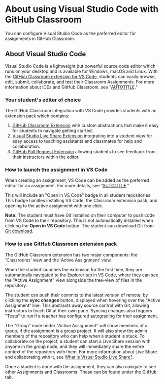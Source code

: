 # About using Visual Studio Code with GitHub Classroom

You can configure Visual Studio Code as the preferred editor for assignments in GitHub Classroom.

## About Visual Studio Code

Visual Studio Code is a lightweight but powerful source code editor which runs on your desktop and is available for Windows, macOS and Linux. With the [GitHub Classroom extension for VS Code](https://aka.ms/classroom-vscode-ext), students can easily browse, edit, submit, collaborate, and test their Classroom Assignments. For more information about IDEs and GitHub Classroom, see "[AUTOTITLE](/education/manage-coursework-with-github-classroom/integrate-github-classroom-with-an-ide/integrate-github-classroom-with-an-ide)."

### Your student's editor of choice

The GitHub Classroom integration with VS Code provides students with an extension pack which contains:

1. [GitHub Classroom Extension](https://aka.ms/classroom-vscode-ext) with custom abstractions that make it easy for students to navigate getting started.
1. [Visual Studio Live Share Extension](https://marketplace.visualstudio.com/items?itemName=MS-vsliveshare.vsliveshare) integrating into a student view for easy access to teaching assistants and classmates for help and collaboration.
1. [GitHub Pull Request Extension](https://marketplace.visualstudio.com/items?itemName=GitHub.vscode-pull-request-github) allowing students to see feedback from their instructors within the editor.

### How to launch the assignment in VS Code

When creating an assignment, VS Code can be added as the preferred editor for an assignment. For more details, see "[AUTOTITLE](/education/manage-coursework-with-github-classroom/integrate-github-classroom-with-an-ide/integrate-github-classroom-with-an-ide)."

This will include an "Open in VS Code" badge in all student repositories. This badge handles installing VS Code, the Classroom extension pack, and opening to the active assignment with one click.

<div class="ghd-spotlight ghd-spotlight-note border rounded-1 my-3 p-3 f5 color-border-accent-emphasis color-bg-accent">

**Note:** The student must have Git installed on their computer to push code from VS Code to their repository. This is not automatically installed when clicking the **Open in VS Code** button. The student can download Git from [Git download](https://git-scm.com/downloads).

</div>

### How to use GitHub Classroom extension pack

The GitHub Classroom extension has two major components: the 'Classrooms' view and the 'Active Assignment' view.

When the student launches the extension for the first time, they are automatically navigated to the Explorer tab in VS Code, where they can see the "Active Assignment" view alongside the tree-view of files in the repository.

The student can push their commits to the latest version of remote, by clicking the **sync changes** button, displayed when hovering over the "Active Assignment" line. This abstracts away source control with Git, allowing instructors to teach Git at their own pace.
Syncing changes also triggers "Tests" to run if a teacher has configured autograding for their assignment.

The "Group" node under "Active Assignment" will show members of a group, if the assignment is a group project. It will also show the admin members of the repository who can help when a student is stuck. To collaborate on the project, a student can start a Live Share session with anyone in the group node, and they will immediately share the entire context of the repository with them. For more information about Live Share and collaborating with it, see [What is Visual Studio Live Share?](https://docs.microsoft.com/en-us/visualstudio/liveshare/).

Once a student is done with the assignment, they can also navigate to see other Assignments and Classrooms. These can be found under the GitHub tab.
